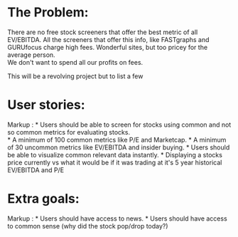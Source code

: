 # The Problem:

There are no free stock screeners that offer the best
metric of all EV/EBITDA.  All the screeners that offer
this info, like FASTgraphs and GURUfocus charge high fees.
Wonderful sites, but too pricey for the average person.  
We don't want to spend all our profits on fees.



This will be a revolving project but to list a few
# User stories:
Markup : * Users should be able to screen for stocks using common and not so common metrics for evaluating stocks.  
             * A minimum of 100 common metrics like P/E and Marketcap.
             * A minimum of 30 uncommon metrics like EV/EBITDA and insider buying.
         * Users should be able to visualize common relevant data instantly.
             * Displaying a stocks price currently vs what it would be if it was trading at it's 5 year historical EV/EBITDA and P/E

# Extra goals:
Markup : * Users should have access to news.
         * Users should have access to common sense (why did the stock pop/drop today?)
